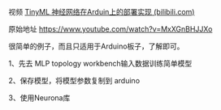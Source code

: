 视频 [TinyML 神经网络在Arduin上的部署实现 (bilibili.com)](https://www.bilibili.com/medialist/play/watchlater/BV173411W7k1)

原始地址 https://www.youtube.com/watch?v=MxXGnBHJJXo



很简单的例子，而且只适用于Arduino板子，了解即可。





1、先去 MLP topology workbench输入数据训练简单模型

2、保存模型，将模型参数复制到 arduino

3、使用Neurona库